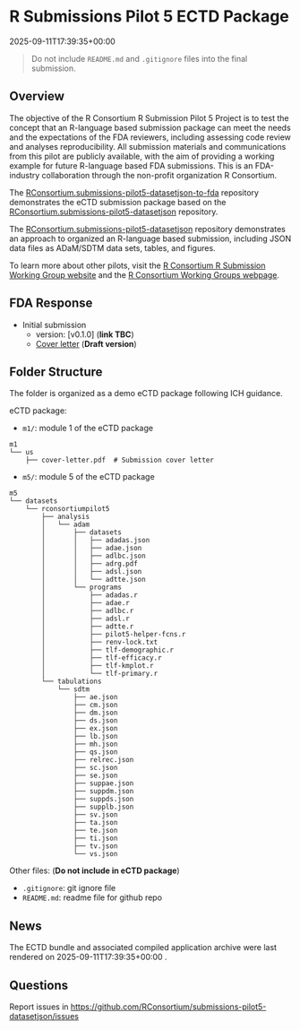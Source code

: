 # R Submissions Pilot 5 ECTD Package

2025-09-11T17:39:35+00:00

> Do not include `README.md` and `.gitignore` files into the final
> submission.

## Overview

The objective of the R Consortium R Submission Pilot 5 Project is to
test the concept that an R-language based submission package can meet
the needs and the expectations of the FDA reviewers, including assessing
code review and analyses reproducibility. All submission materials and
communications from this pilot are publicly available, with the aim of
providing a working example for future R-language based FDA submissions.
This is an FDA-industry collaboration through the non-profit
organization R Consortium.

The
[RConsortium.submissions-pilot5-datasetjson-to-fda](https://github.com/RConsortium/submissions-pilot5-datasetjson-to-fda)
repository demonstrates the eCTD submission package based on the
[RConsortium.submissions-pilot5-datasetjson](https://github.com/RConsortium/submissions-pilot5-datasetjson)
repository.

The
[RConsortium.submissions-pilot5-datasetjson](https://github.com/RConsortium/submissions-pilot5-datasetjson)
repository demonstrates an approach to organized an R-language based
submission, including JSON data files as ADaM/SDTM data sets, tables,
and figures.

To learn more about other pilots, visit the [R Consortium R Submission
Working Group website](https://rconsortium.github.io/submissions-wg/)
and the [R Consortium Working Groups
webpage](https://www.r-consortium.org/all-projects/isc-working-groups).

## FDA Response

- Initial submission
  - version: \[v0.1.0\] (**link TBC**)
  - [Cover
    letter](https://github.com/RConsortium/submissions-pilot5-datasetjson-to-fda/blob/main/m1/us/cover-letter.pdf)
    (**Draft version**)

## Folder Structure

The folder is organized as a demo eCTD package following ICH guidance.

eCTD package:

- `m1/`: module 1 of the eCTD package

<!-- -->

    m1
    └── us
        ├── cover-letter.pdf  # Submission cover letter

- `m5/`: module 5 of the eCTD package

<!-- -->

    m5
    └── datasets
        └── rconsortiumpilot5
            ├── analysis
            │   └── adam
            │       ├── datasets
            │       │   ├── adadas.json
            │       │   ├── adae.json
            │       │   ├── adlbc.json
            │       │   ├── adrg.pdf
            │       │   ├── adsl.json
            │       │   └── adtte.json
            │       └── programs
            │           ├── adadas.r
            │           ├── adae.r
            │           ├── adlbc.r
            │           ├── adsl.r
            │           ├── adtte.r
            │           ├── pilot5-helper-fcns.r
            │           ├── renv-lock.txt
            │           ├── tlf-demographic.r
            │           ├── tlf-efficacy.r
            │           ├── tlf-kmplot.r
            │           └── tlf-primary.r
            └── tabulations
                └── sdtm
                    ├── ae.json
                    ├── cm.json
                    ├── dm.json
                    ├── ds.json
                    ├── ex.json
                    ├── lb.json
                    ├── mh.json
                    ├── qs.json
                    ├── relrec.json
                    ├── sc.json
                    ├── se.json
                    ├── suppae.json
                    ├── suppdm.json
                    ├── suppds.json
                    ├── supplb.json
                    ├── sv.json
                    ├── ta.json
                    ├── te.json
                    ├── ti.json
                    ├── tv.json
                    └── vs.json

Other files: (**Do not include in eCTD package**)

- `.gitignore`: git ignore file
- `README.md`: readme file for github repo

## News

The ECTD bundle and associated compiled application archive were last
rendered on 2025-09-11T17:39:35+00:00 .

## Questions

Report issues in
<https://github.com/RConsortium/submissions-pilot5-datasetjson/issues>
